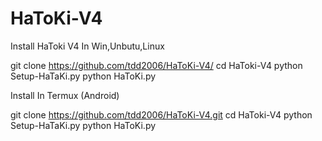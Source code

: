 # HaToKi-V4
Install HaToki V4 In Win,Unbutu,Linux

git clone https://github.com/tdd2006/HaToKi-V4/
cd HaToki-V4
python Setup-HaTaKi.py
python HaToKi.py


Install In Termux (Android)

git clone https://github.com/tdd2006/HaToKi-V4.git
cd HaToki-V4
python Setup-HaTaKi.py
python HaToKi.py
